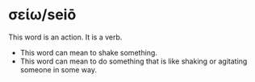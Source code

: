 # σείω/seiō
This word is an action. It is a verb.

* This word can mean to shake something.
* This word can mean to do something that is like shaking or agitating someone in some way.
